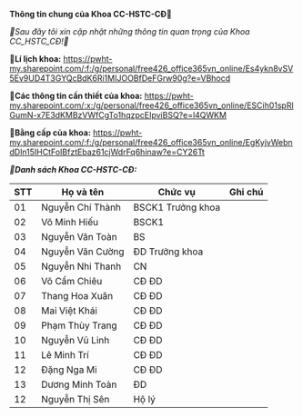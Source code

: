 **Thông tin chung của Khoa CC-HSTC-CĐ👋**

_👯Sau đây tôi xin cập nhật những thông tin quan trọng của Khoa CC_HSTC_CĐ!👯_

**🔭Lí lịch khoa:** https://pwht-my.sharepoint.com/:f:/g/personal/free426_office365vn_online/Es4ykn8vSV5Ev9UD4T3GYQcBdK6Ri1MIJOOBfDeFGrw90g?e=VBhocd 

**🔭Các thông tin cần thiết của khoa:** https://pwht-my.sharepoint.com/:x:/g/personal/free426_office365vn_online/ESCih01spRlGumN-x7E3dKMBzVWfCgTo1hqzpcEIpviBSQ?e=l4QWKM

**🔭Bằng cấp của khoa:** https://pwht-my.sharepoint.com/:f:/g/personal/free426_office365vn_online/EgKyjvWebndDln15IHCtFoIBfztEbaz61cjWdrFq6hinaw?e=CY26Tt 

**_🔭Danh sách Khoa CC-HSTC-CĐ:_**

STT | Họ và tên | Chức vụ | Ghi chú
-- | -- | -- | -- 
01 | Nguyễn Chí Thành | BSCK1 Trưởng khoa |  
02 | Võ Minh Hiếu | BSCK1 |  |  
03 | Nguyễn Văn Toàn | BS |  |  
04 | Nguyễn Văn Cường | ĐD Trưởng khoa |  |  
05 | Nguyễn Nhi Thanh | CN | |  
06 | Võ Cẩm Chiêu | CĐ ĐD | |  
07 | Thang Hoa Xuân | CĐ ĐD | |  
08 | Mai Việt Khái | CĐ ĐD | |  
09 | Phạm Thùy Trang | CĐ ĐD | |  
10 | Nguyễn Vũ Linh | CĐ ĐD | |  
11 | Lê Minh Trí | CĐ ĐD | |  
12 | Đặng Nga Mi | CĐ ĐD | |  
13 | Dương Minh Toàn | ĐD | |  
12 | Nguyễn Thị Sên | Hộ lý | |  
